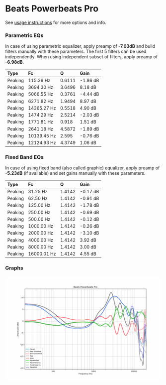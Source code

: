 # Beats Powerbeats Pro
See [usage instructions](https://github.com/jaakkopasanen/AutoEq#usage) for more options and info.

### Parametric EQs
In case of using parametric equalizer, apply preamp of **-7.03dB** and build filters manually
with these parameters. The first 5 filters can be used independently.
When using independent subset of filters, apply preamp of **-6.98dB**.

| Type    | Fc          |      Q | Gain     |
|:--------|:------------|:-------|:---------|
| Peaking | 115.39 Hz   | 0.6111 | -1.86 dB |
| Peaking | 3694.30 Hz  | 3.6496 | 8.18 dB  |
| Peaking | 5066.55 Hz  | 0.3761 | -4.44 dB |
| Peaking | 6271.82 Hz  | 1.9494 | 8.97 dB  |
| Peaking | 14365.27 Hz | 0.5518 | 4.90 dB  |
| Peaking | 1474.29 Hz  | 2.5214 | -2.03 dB |
| Peaking | 1771.81 Hz  | 0.918  | 1.51 dB  |
| Peaking | 2641.18 Hz  | 4.5872 | -1.89 dB |
| Peaking | 10139.45 Hz | 2.595  | -0.76 dB |
| Peaking | 12124.93 Hz | 4.3749 | 1.06 dB  |

### Fixed Band EQs
In case of using fixed band (also called graphic) equalizer, apply preamp of **-5.23dB**
(if available) and set gains manually with these parameters.

| Type    | Fc          |      Q | Gain     |
|:--------|:------------|:-------|:---------|
| Peaking | 31.25 Hz    | 1.4142 | -0.17 dB |
| Peaking | 62.50 Hz    | 1.4142 | -0.91 dB |
| Peaking | 125.00 Hz   | 1.4142 | -1.78 dB |
| Peaking | 250.00 Hz   | 1.4142 | -0.69 dB |
| Peaking | 500.00 Hz   | 1.4142 | -0.12 dB |
| Peaking | 1000.00 Hz  | 1.4142 | -0.26 dB |
| Peaking | 2000.00 Hz  | 1.4142 | -3.10 dB |
| Peaking | 4000.00 Hz  | 1.4142 | 3.92 dB  |
| Peaking | 8000.00 Hz  | 1.4142 | 3.00 dB  |
| Peaking | 16000.01 Hz | 1.4142 | 4.55 dB  |

### Graphs
![](./Beats%20Powerbeats%20Pro.png)